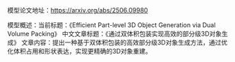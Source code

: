 模型论文地址：https://arxiv.org/abs/2506.09980

模型概述：当前标题：《Efficient Part-level 3D Object Generation via Dual Volume Packing》
中文文章标题：《通过双体积包装实现高效的部分级3D对象生成》
文章内容：提出一种基于双体积包装的高效部分级3D对象生成方法，通过优化体积占用和形状表达，实现更精确的3D对象重建。
